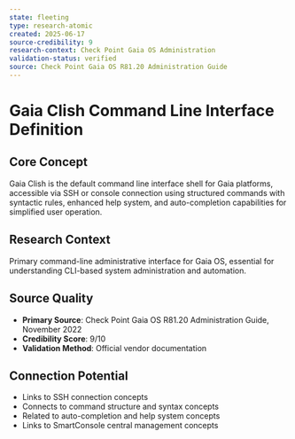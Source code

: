 ```yaml
---
state: fleeting
type: research-atomic
created: 2025-06-17
source-credibility: 9
research-context: Check Point Gaia OS Administration
validation-status: verified
source: Check Point Gaia OS R81.20 Administration Guide
---
```


# Gaia Clish Command Line Interface Definition

## Core Concept
Gaia Clish is the default command line interface shell for Gaia platforms, accessible via SSH or console connection using structured commands with syntactic rules, enhanced help system, and auto-completion capabilities for simplified user operation.

## Research Context
Primary command-line administrative interface for Gaia OS, essential for understanding CLI-based system administration and automation.

## Source Quality
- **Primary Source**: Check Point Gaia OS R81.20 Administration Guide, November 2022
- **Credibility Score**: 9/10
- **Validation Method**: Official vendor documentation

## Connection Potential
- Links to SSH connection concepts
- Connects to command structure and syntax concepts
- Related to auto-completion and help system concepts
- Links to SmartConsole central management concepts